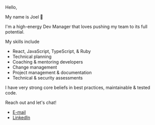 Hello,

My name is Joel 👋

I'm a high-energy Dev Manager that loves pushing my team to its full potential.

My skills include

- React, JavaScript, TypeScript, & Ruby
- Technical planning
- Coaching & mentoring developers
- Change management
- Project management & documentation
- Technical & security assessments

I have very strong core beliefs in best practices, maintainable & tested code.

Reach out and let's chat!

- [E-mail](mailto:joelthecoder@gmail.com)
- [LinkedIn](https://www.linkedin.com/in/joellanglois/)
